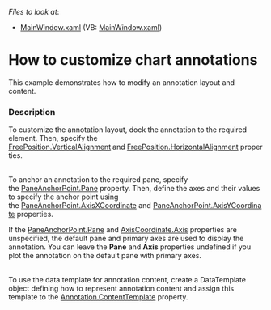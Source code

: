 <!-- default file list -->
*Files to look at*:

* [MainWindow.xaml](./CS/MarsTemperature/MainWindow.xaml) (VB: [MainWindow.xaml](./VB/MarsTemperature/MainWindow.xaml))
<!-- default file list end -->
# How to customize chart annotations


<p>This example demonstrates how to modify an annotation layout and content.</p>


<h3>Description</h3>

<p>To customize the annotation layout,&nbsp;dock&nbsp;the annotation to the required element. Then, specify the <a href="https://documentation.devexpress.com/#WPF/DevExpressXpfChartsFreePosition_VerticalAlignmenttopic">FreePosition.VerticalAlignment</a><strong>&nbsp;</strong>and&nbsp;<a href="https://documentation.devexpress.com/#WPF/DevExpressXpfChartsFreePosition_HorizontalAlignmenttopic">FreePosition.HorizontalAlignment</a>&nbsp;properties.&nbsp;
  
<br>To anchor an annotation to the required pane, specify the&nbsp;<a href="https://documentation.devexpress.com/#WPF/DevExpressXpfChartsPaneAnchorPoint_Panetopic">PaneAnchorPoint.Pane</a>&nbsp;property. Then, define the axes and their values to specify the anchor point using the&nbsp;<a href="https://documentation.devexpress.com/#WPF/DevExpressXpfChartsPaneAnchorPoint_AxisXCoordinatetopic">PaneAnchorPoint.AxisXCoordinate</a>&nbsp;and&nbsp;<a href="https://documentation.devexpress.com/#WPF/DevExpressXpfChartsPaneAnchorPoint_AxisYCoordinatetopic">PaneAnchorPoint.AxisYCoordinate</a>&nbsp;properties.

If the [PaneAnchorPoint.Pane](https://docs.devexpress.com/WPF/DevExpress.Xpf.Charts.PaneAnchorPoint.Pane) and [AxisCoordinate.Axis](https://docs.devexpress.com/WPF/DevExpress.Xpf.Charts.AxisCoordinate.Axis) properties are unspecified, the default pane and primary axes are used to display the annotation. You can leave the **Pane** and **Axis** properties undefined if you plot the annotation on the default pane with primary axes.

<br>To use the data template for annotation&nbsp;content,&nbsp;create&nbsp;a&nbsp;DataTemplate object defining how to represent&nbsp;annotation&nbsp;content and assign this template to&nbsp;the&nbsp;<a href="https://documentation.devexpress.com/#WPF/DevExpressXpfChartsAnnotation_ContentTemplatetopic">Annotation.ContentTemplate</a>&nbsp;property.&nbsp;</p>

<br/>


